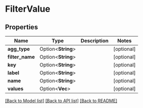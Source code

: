 # FilterValue

## Properties

| Name            | Type                    | Description | Notes      |
| --------------- | ----------------------- | ----------- | ---------- |
| **agg_type**    | Option<**String**>      |             | [optional] |
| **filter_name** | Option<**String**>      |             | [optional] |
| **key**         | Option<**String**>      |             | [optional] |
| **label**       | Option<**String**>      |             | [optional] |
| **name**        | Option<**String**>      |             | [optional] |
| **values**      | Option<**Vec<String>**> |             | [optional] |

[[Back to Model list]](../README.md#documentation-for-models) [[Back to API list]](../README.md#documentation-for-api-endpoints) [[Back to README]](../README.md)
